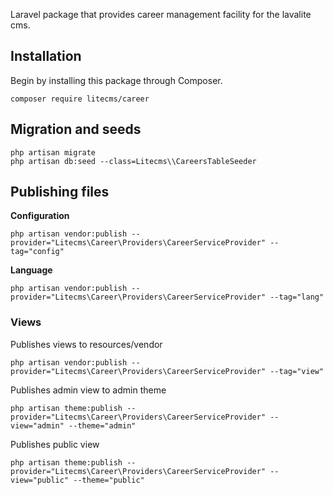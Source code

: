 Laravel package that provides career management facility for the lavalite cms.

## Installation

Begin by installing this package through Composer.


    composer require litecms/career


## Migration and seeds

    php artisan migrate
    php artisan db:seed --class=Litecms\\CareersTableSeeder

## Publishing files

**Configuration**

    php artisan vendor:publish --provider="Litecms\Career\Providers\CareerServiceProvider" --tag="config"

**Language**

    php artisan vendor:publish --provider="Litecms\Career\Providers\CareerServiceProvider" --tag="lang"


### Views

Publishes views to resources/vendor

    php artisan vendor:publish --provider="Litecms\Career\Providers\CareerServiceProvider" --tag="view"


Publishes admin view to admin theme

    php artisan theme:publish --provider="Litecms\Career\Providers\CareerServiceProvider" --view="admin" --theme="admin"


Publishes public view

    php artisan theme:publish --provider="Litecms\Career\Providers\CareerServiceProvider" --view="public" --theme="public"